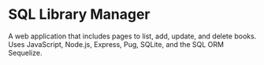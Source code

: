 # SQL Library Manager

A web application that includes pages to list, add, update, and delete books. Uses JavaScript, Node.js, Express, Pug, SQLite, and the SQL ORM Sequelize.
